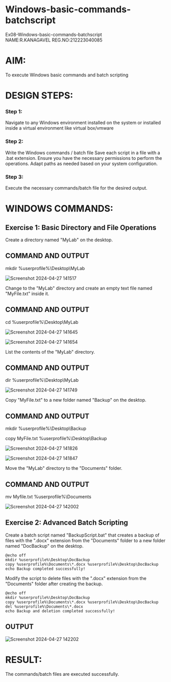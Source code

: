 # Windows-basic-commands-batchscript
Ex08-Windows-basic-commands-batchscript      
NAME:R.KANAGAVEL
REG.NO:212223040085

# AIM:
To execute Windows basic commands and batch scripting

# DESIGN STEPS:

### Step 1:

Navigate to any Windows environment installed on the system or installed inside a virtual environment like virtual box/vmware 

### Step 2:

Write the Windows commands / batch file
Save each script in a file with a .bat extension.
Ensure you have the necessary permissions to perform the operations.
Adapt paths as needed based on your system configuration.
### Step 3:

Execute the necessary commands/batch file for the desired output. 

# WINDOWS COMMANDS:
## Exercise 1: Basic Directory and File Operations
Create a directory named "MyLab" on the desktop.

## COMMAND AND OUTPUT
mkdir %userprofile%\Desktop\MyLab

![Screenshot 2024-04-27 141517](https://github.com/kanagavel7/Windows-basic-commands-batchscript/assets/162578954/8456786b-1ed8-480e-aacc-93ab41042a0f)

Change to the "MyLab" directory and create an empty text file named "MyFile.txt" inside it.

## COMMAND AND OUTPUT
cd %userprofile%\Desktop\MyLab

![Screenshot 2024-04-27 141645](https://github.com/kanagavel7/Windows-basic-commands-batchscript/assets/162578954/7973d789-8f01-4527-b42f-da74d6552d01)

![Screenshot 2024-04-27 141654](https://github.com/kanagavel7/Windows-basic-commands-batchscript/assets/162578954/ad938e3a-f320-4e65-885c-9e32e8f3cfc0)

List the contents of the "MyLab" directory.

## COMMAND AND OUTPUT
dir %userprofile%\Desktop\MyLab

![Screenshot 2024-04-27 141749](https://github.com/kanagavel7/Windows-basic-commands-batchscript/assets/162578954/be8e013e-4994-4565-a73b-b9ce43c0694c)

Copy "MyFile.txt" to a new folder named "Backup" on the desktop.

## COMMAND AND OUTPUT

mkdir %userprofile%\Desktop\Backup

copy MyFile.txt %userprofile%\Desktop\Backup

![Screenshot 2024-04-27 141826](https://github.com/kanagavel7/Windows-basic-commands-batchscript/assets/162578954/9c6171d0-f751-4822-9c98-ef58a9f3f502)

![Screenshot 2024-04-27 141847](https://github.com/kanagavel7/Windows-basic-commands-batchscript/assets/162578954/484f088d-159b-4797-b758-1f63adf8249b)

Move the "MyLab" directory to the "Documents" folder.

## COMMAND AND OUTPUT
mv Myfile.txt %userprofile%\Documents

![Screenshot 2024-04-27 142002](https://github.com/kanagavel7/Windows-basic-commands-batchscript/assets/162578954/eaf84db0-2d53-482d-96ee-4a1acfb78ce5)

## Exercise 2: Advanced Batch Scripting
Create a batch script named "BackupScript.bat" that creates a backup of files with the ".docx" extension from the "Documents" folder to a new folder named "DocBackup" on the desktop.

```
@echo off
mkdir %userprofile%\Desktop\DocBackup
copy %userprofile%\Documents\*.docx %userprofile%\Desktop\DocBackup
echo Backup completed successfully!
```

Modify the script to delete files with the ".docx" extension from the "Documents" folder after creating the backup.

```
@echo off
mkdir %userprofile%\Desktop\DocBackup
copy %userprofile%\Documents\*.docx %userprofile%\Desktop\DocBackup
del %userprofile%\Documents\*.docx
echo Backup and deletion completed successfully!
```

## OUTPUT

![Screenshot 2024-04-27 142202](https://github.com/kanagavel7/Windows-basic-commands-batchscript/assets/162578954/6efec54d-5e29-4316-8982-98288dddc508)

# RESULT:
The commands/batch files are executed successfully.
